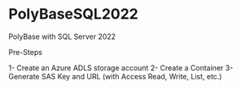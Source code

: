 # PolyBaseSQL2022
PolyBase with SQL Server 2022

Pre-Steps

1- Create an Azure ADLS storage account
2- Create a Container 
3- Generate SAS Key and URL (with Access Read, Write, List, etc.)
